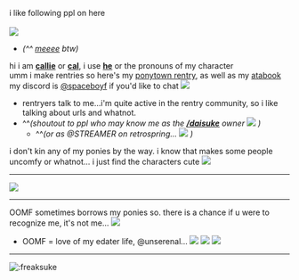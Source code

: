 i like following ppl on here</br>
</br>
![](https://i.postimg.cc/tCgCnF3p/noel.gif)</br>
-  *(^^ [meeee](https://rentry.co/overseer) btw)*</br>

hi i am <ins>**callie**</ins> or <ins>**cal**</ins>, i use <ins>**he**</ins> or the pronouns of my character</br>
umm i make rentries so here's my [ponytown rentry](https://rentry.co/met), as well as my [atabook](https://freaksuke.atabook.org)</br>
my discord is [@spaceboyf](https://discordid.netlify.app/?id=899152970917216299) if you'd like to chat ![](https://i.postimg.cc/d1J4CdmR/Background.png)
-  rentryers talk to me…i'm quite active in the rentry community, so i like talking about urls and whatnot.</br>
  - ^^*(shoutout to ppl who may know me as the [**/daisuke**](https://rentry.co/daisuke) owner ![](https://i.postimg.cc/B6NNB6Mr/Layer-64.png) )* </br>
    - ^^*(or as @STREAMER on retrospring… ![](https://i.postimg.cc/xdv6qgHT/Layer-58.png) )*</br>
  
i don't kin any of my ponies by the way. i know that makes some people uncomfy or whatnot... i just find the characters cute ![](https://i.postimg.cc/jj08sBDF/Layer-6.png)
***
![](https://i.postimg.cc/N0WzDmr7/mouthwashing.gif)</br>
***
OOMF sometimes borrows my ponies so. there is a chance if u were to recognize me, it's not me...   ![](https://i.postimg.cc/FscggRZJ/image-psd-126.png)</br>
-  OOMF = love of my edater life, @unserenal… ![](https://i.postimg.cc/3NcBzqM9/Layer-45.png) ![](https://i.postimg.cc/3NcBzqM9/Layer-45.png) ![](https://i.postimg.cc/3NcBzqM9/Layer-45.png) 
***
![:freaksuke](https://count.chiya.dev/get/@:freaksuke)
